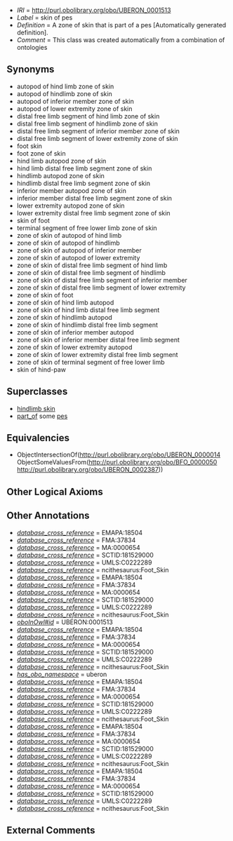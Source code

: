  * *IRI* = http://purl.obolibrary.org/obo/UBERON_0001513
 * *Label* = skin of pes
 * *Definition* = A zone of skin that is part of a pes [Automatically generated definition].
 * *Comment* = This class was created automatically from a combination of ontologies

## Synonyms

 * autopod of hind limb zone of skin
 * autopod of hindlimb zone of skin
 * autopod of inferior member zone of skin
 * autopod of lower extremity zone of skin
 * distal free limb segment of hind limb zone of skin
 * distal free limb segment of hindlimb zone of skin
 * distal free limb segment of inferior member zone of skin
 * distal free limb segment of lower extremity zone of skin
 * foot skin
 * foot zone of skin
 * hind limb autopod zone of skin
 * hind limb distal free limb segment zone of skin
 * hindlimb autopod zone of skin
 * hindlimb distal free limb segment zone of skin
 * inferior member autopod zone of skin
 * inferior member distal free limb segment zone of skin
 * lower extremity autopod zone of skin
 * lower extremity distal free limb segment zone of skin
 * skin of foot
 * terminal segment of free lower limb zone of skin
 * zone of skin of autopod of hind limb
 * zone of skin of autopod of hindlimb
 * zone of skin of autopod of inferior member
 * zone of skin of autopod of lower extremity
 * zone of skin of distal free limb segment of hind limb
 * zone of skin of distal free limb segment of hindlimb
 * zone of skin of distal free limb segment of inferior member
 * zone of skin of distal free limb segment of lower extremity
 * zone of skin of foot
 * zone of skin of hind limb autopod
 * zone of skin of hind limb distal free limb segment
 * zone of skin of hindlimb autopod
 * zone of skin of hindlimb distal free limb segment
 * zone of skin of inferior member autopod
 * zone of skin of inferior member distal free limb segment
 * zone of skin of lower extremity autopod
 * zone of skin of lower extremity distal free limb segment
 * zone of skin of terminal segment of free lower limb
 * skin of hind-paw

## Superclasses

 * [hindlimb skin](../../UBERON/32/UBERON_0003532.md)
 * [part_of](../../BFO/50/BFO_0000050.md) some [pes](../../UBERON/87/UBERON_0002387.md)

## Equivalencies

 * ObjectIntersectionOf(<http://purl.obolibrary.org/obo/UBERON_0000014> ObjectSomeValuesFrom(<http://purl.obolibrary.org/obo/BFO_0000050> <http://purl.obolibrary.org/obo/UBERON_0002387>))

## Other Logical Axioms


## Other Annotations

 * *[database_cross_reference](../../ef/oboInOwl#hasDbXref.md)* = EMAPA:18504
 * *[database_cross_reference](../../ef/oboInOwl#hasDbXref.md)* = FMA:37834
 * *[database_cross_reference](../../ef/oboInOwl#hasDbXref.md)* = MA:0000654
 * *[database_cross_reference](../../ef/oboInOwl#hasDbXref.md)* = SCTID:181529000
 * *[database_cross_reference](../../ef/oboInOwl#hasDbXref.md)* = UMLS:C0222289
 * *[database_cross_reference](../../ef/oboInOwl#hasDbXref.md)* = ncithesaurus:Foot_Skin
 * *[database_cross_reference](../../ef/oboInOwl#hasDbXref.md)* = EMAPA:18504
 * *[database_cross_reference](../../ef/oboInOwl#hasDbXref.md)* = FMA:37834
 * *[database_cross_reference](../../ef/oboInOwl#hasDbXref.md)* = MA:0000654
 * *[database_cross_reference](../../ef/oboInOwl#hasDbXref.md)* = SCTID:181529000
 * *[database_cross_reference](../../ef/oboInOwl#hasDbXref.md)* = UMLS:C0222289
 * *[database_cross_reference](../../ef/oboInOwl#hasDbXref.md)* = ncithesaurus:Foot_Skin
 * *[oboInOwl#id](../../id/oboInOwl#id.md)* = UBERON:0001513
 * *[database_cross_reference](../../ef/oboInOwl#hasDbXref.md)* = EMAPA:18504
 * *[database_cross_reference](../../ef/oboInOwl#hasDbXref.md)* = FMA:37834
 * *[database_cross_reference](../../ef/oboInOwl#hasDbXref.md)* = MA:0000654
 * *[database_cross_reference](../../ef/oboInOwl#hasDbXref.md)* = SCTID:181529000
 * *[database_cross_reference](../../ef/oboInOwl#hasDbXref.md)* = UMLS:C0222289
 * *[database_cross_reference](../../ef/oboInOwl#hasDbXref.md)* = ncithesaurus:Foot_Skin
 * *[has_obo_namespace](../../ce/oboInOwl#hasOBONamespace.md)* = uberon
 * *[database_cross_reference](../../ef/oboInOwl#hasDbXref.md)* = EMAPA:18504
 * *[database_cross_reference](../../ef/oboInOwl#hasDbXref.md)* = FMA:37834
 * *[database_cross_reference](../../ef/oboInOwl#hasDbXref.md)* = MA:0000654
 * *[database_cross_reference](../../ef/oboInOwl#hasDbXref.md)* = SCTID:181529000
 * *[database_cross_reference](../../ef/oboInOwl#hasDbXref.md)* = UMLS:C0222289
 * *[database_cross_reference](../../ef/oboInOwl#hasDbXref.md)* = ncithesaurus:Foot_Skin
 * *[database_cross_reference](../../ef/oboInOwl#hasDbXref.md)* = EMAPA:18504
 * *[database_cross_reference](../../ef/oboInOwl#hasDbXref.md)* = FMA:37834
 * *[database_cross_reference](../../ef/oboInOwl#hasDbXref.md)* = MA:0000654
 * *[database_cross_reference](../../ef/oboInOwl#hasDbXref.md)* = SCTID:181529000
 * *[database_cross_reference](../../ef/oboInOwl#hasDbXref.md)* = UMLS:C0222289
 * *[database_cross_reference](../../ef/oboInOwl#hasDbXref.md)* = ncithesaurus:Foot_Skin
 * *[database_cross_reference](../../ef/oboInOwl#hasDbXref.md)* = EMAPA:18504
 * *[database_cross_reference](../../ef/oboInOwl#hasDbXref.md)* = FMA:37834
 * *[database_cross_reference](../../ef/oboInOwl#hasDbXref.md)* = MA:0000654
 * *[database_cross_reference](../../ef/oboInOwl#hasDbXref.md)* = SCTID:181529000
 * *[database_cross_reference](../../ef/oboInOwl#hasDbXref.md)* = UMLS:C0222289
 * *[database_cross_reference](../../ef/oboInOwl#hasDbXref.md)* = ncithesaurus:Foot_Skin

## External Comments

